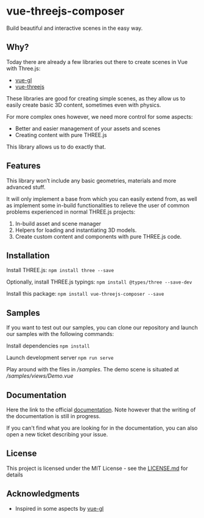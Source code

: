 # vue-threejs-composer

Build beautiful and interactive scenes in the easy way.

## Why?

Today there are already a few libraries out there to create scenes in Vue with Three.js:

- [vue-gl](https://github.com/vue-gl/vue-gl)
- [vue-threejs](https://github.com/fritx/vue-threejs)

These libraries are good for creating simple scenes, as they allow us to easily create basic 3D content, sometimes even with physics.

For more complex ones however, we need more control for some aspects:
- Better and easier management of your assets and scenes
- Creating content with pure THREE.js

This library allows us to do exactly that.

## Features

This library won’t include any basic geometries, materials and more advanced stuff.

It will only implement a base from which you can easily extend from, as well as implement some in-build functionalities to relieve the user of common problems experienced in normal THREE.js projects:

1. In-build asset and scene manager
2. Helpers for loading and instantiating 3D models.
3. Create custom content and components with pure THREE.js code.


## Installation

Install THREE.js:
`npm install three --save`

Optionally, install THREE.js typings:
`npm install @types/three --save-dev`

Install this package:
`npm install vue-threejs-composer --save`


## Samples

If you want to test out our samples, you can clone our repository and launch our samples with the following commands:

Install dependencies
`npm install`

Launch development server
`npm run serve`

Play around with the files in */samples*. The demo scene is situated at */samples/views/Demo.vue*


## Documentation

Here the link to the official [documentation](https://vue-threejs-composer.netlify.com/).
Note however that the writing of the documentation is still in progress.

If you can't find what you are looking for in the documentation, you can also open a new ticket describing your issue.

## License

This project is licensed under the MIT License - see the [LICENSE.md](LICENSE.md) for details

## Acknowledgments

- Inspired in some aspects by [vue-gl](https://github.com/vue-gl/vue-gl)
